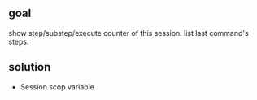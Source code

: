 ## goal
show step/substep/execute counter of this session.
list last command's steps.
## solution
* Session scop variable
